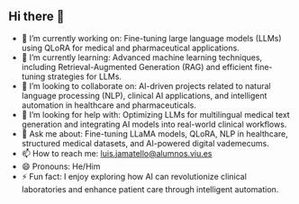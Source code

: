 ## Hi there 👋

- 🔭 I’m currently working on: Fine-tuning large language models (LLMs) using QLoRA for medical and pharmaceutical applications.
- 🌱 I’m currently learning: Advanced machine learning techniques, including Retrieval-Augmented Generation (RAG) and efficient fine-tuning strategies for LLMs.
- 👯 I’m looking to collaborate on: AI-driven projects related to natural language processing (NLP), clinical AI applications, and intelligent automation in healthcare and pharmaceuticals.
- 🤔 I’m looking for help with: Optimizing LLMs for multilingual medical text generation and integrating AI models into real-world clinical workflows.
- 💬 Ask me about: Fine-tuning LLaMA models, QLoRA, NLP in healthcare, structured medical datasets, and AI-powered digital vademecums.
- 📫 How to reach me: luis.jamatello@alumnos.viu.es
- 😄 Pronouns: He/Him
- ⚡ Fun fact: I enjoy exploring how AI can revolutionize clinical laboratories and enhance patient care through intelligent automation.

